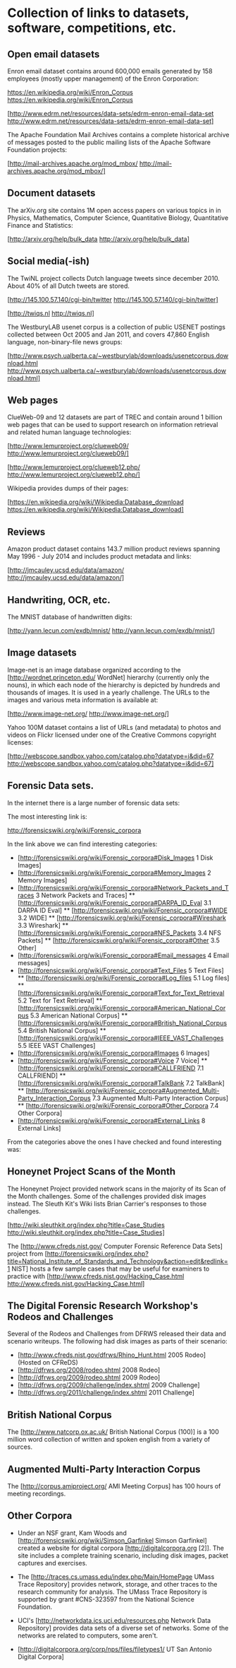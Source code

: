 Collection of links to datasets, software, competitions, etc.
=============================================================

Open email datasets
-------------------

Enron email dataset contains around 600,000 emails generated by 158 employees (mostly upper management) of the Enron Corporation:

https://en.wikipedia.org/wiki/Enron_Corpus https://en.wikipedia.org/wiki/Enron_Corpus

[http://www.edrm.net/resources/data-sets/edrm-enron-email-data-set http://www.edrm.net/resources/data-sets/edrm-enron-email-data-set]


The Apache Foundation Mail Archives contains a complete historical archive of messages posted to the public mailing lists of the Apache Software Foundation projects:

[http://mail-archives.apache.org/mod_mbox/ http://mail-archives.apache.org/mod_mbox/]


Document datasets
-----------------

The arXiv.org site contains 1M open access papers on various topics in in Physics, Mathematics, Computer Science, Quantitative Biology, Quantitative Finance and Statistics:

[http://arxiv.org/help/bulk_data http://arxiv.org/help/bulk_data]


Social media(-ish)
------------------

The TwiNL project collects Dutch language tweets since december 2010. About 40% of all Dutch tweets are stored. 

[http://145.100.57.140/cgi-bin/twitter http://145.100.57.140/cgi-bin/twitter]

[http://twiqs.nl http://twiqs.nl]


The WestburyLAB usenet corpus is a collection of public USENET postings collected between Oct 2005 and Jan 2011, and covers 47,860 English language, non-binary-file news groups:

[http://www.psych.ualberta.ca/~westburylab/downloads/usenetcorpus.download.html http://www.psych.ualberta.ca/~westburylab/downloads/usenetcorpus.download.html]


Web pages
---------

ClueWeb-09 and 12 datasets are part of TREC and contain around 1 billion web pages that can be used to support research on information retrieval and related human language technologies:

[http://www.lemurproject.org/clueweb09/ http://www.lemurproject.org/clueweb09/]

[http://www.lemurproject.org/clueweb12.php/ http://www.lemurproject.org/clueweb12.php/]


Wikipedia provides dumps of their pages:

[https://en.wikipedia.org/wiki/Wikipedia:Database_download https://en.wikipedia.org/wiki/Wikipedia:Database_download]


Reviews
-------

Amazon product dataset contains 143.7 million product reviews spanning May 1996 - July 2014 and includes product metadata and links: 

[http://jmcauley.ucsd.edu/data/amazon/ http://jmcauley.ucsd.edu/data/amazon/]


Handwriting, OCR, etc.
----------------------

The MNIST database of handwritten digits:

[http://yann.lecun.com/exdb/mnist/ http://yann.lecun.com/exdb/mnist/]


Image datasets
--------------

Image-net is an image database organized according to the [http://wordnet.princeton.edu/ WordNet] hierarchy (currently only the nouns), in which each node of the hierarchy is depicted by hundreds and thousands of images. It is used in a yearly challenge. The URLs to the images and various meta information is available at: 

[http://www.image-net.org/ http://www.image-net.org/]


Yahoo 100M dataset contains a list of URLs (and metadata) to photos and videos on Flickr licensed under one of the Creative Commons copyright licenses:

[http://webscope.sandbox.yahoo.com/catalog.php?datatype=i&did=67 http://webscope.sandbox.yahoo.com/catalog.php?datatype=i&did=67]


Forensic Data sets.
-------------------


In the internet there is a large number of forensic data sets:

The most interesting link is:

http://forensicswiki.org/wiki/Forensic_corpora

In the link above we can find interesting categories:

* [http://forensicswiki.org/wiki/Forensic_corpora#Disk_Images 1 Disk Images]
* [http://forensicswiki.org/wiki/Forensic_corpora#Memory_Images 2 Memory Images]
* [http://forensicswiki.org/wiki/Forensic_corpora#Network_Packets_and_Traces 3 Network Packets and Traces] 
** [http://forensicswiki.org/wiki/Forensic_corpora#DARPA_ID_Eval 3.1 DARPA ID Eval]
** [http://forensicswiki.org/wiki/Forensic_corpora#WIDE 3.2 WIDE]
** [http://forensicswiki.org/wiki/Forensic_corpora#Wireshark 3.3 Wireshark]
** [http://forensicswiki.org/wiki/Forensic_corpora#NFS_Packets 3.4 NFS Packets]
** [http://forensicswiki.org/wiki/Forensic_corpora#Other 3.5 Other]
* [http://forensicswiki.org/wiki/Forensic_corpora#Email_messages 4 Email messages]
* [http://forensicswiki.org/wiki/Forensic_corpora#Text_Files 5 Text Files] 
** [http://forensicswiki.org/wiki/Forensic_corpora#Log_files 5.1 Log files]
** [http://forensicswiki.org/wiki/Forensic_corpora#Text_for_Text_Retrieval 5.2 Text for Text Retrieval]
** [http://forensicswiki.org/wiki/Forensic_corpora#American_National_Corpus 5.3 American National Corpus]
** [http://forensicswiki.org/wiki/Forensic_corpora#British_National_Corpus 5.4 British National Corpus]
** [http://forensicswiki.org/wiki/Forensic_corpora#IEEE_VAST_Challenges 5.5 IEEE VAST Challenges]
* [http://forensicswiki.org/wiki/Forensic_corpora#Images 6 Images]
* [http://forensicswiki.org/wiki/Forensic_corpora#Voice 7 Voice] 
** [http://forensicswiki.org/wiki/Forensic_corpora#CALLFRIEND 7.1 CALLFRIEND]
** [http://forensicswiki.org/wiki/Forensic_corpora#TalkBank 7.2 TalkBank]
** [http://forensicswiki.org/wiki/Forensic_corpora#Augmented_Multi-Party_Interaction_Corpus 7.3 Augmented Multi-Party Interaction Corpus]
** [http://forensicswiki.org/wiki/Forensic_corpora#Other_Corpora 7.4 Other Corpora]
* [http://forensicswiki.org/wiki/Forensic_corpora#External_Links 8 External Links]

From the categories above the ones I have checked and found interesting was:


Honeynet Project Scans of the Month
------------------------------------

The Honeynet Project provided network scans in the majority of its Scan of the Month challenges. Some of the challenges provided disk images instead. The Sleuth Kit's Wiki lists Brian Carrier's responses to those challenges.

[http://wiki.sleuthkit.org/index.php?title=Case_Studies http://wiki.sleuthkit.org/index.php?title=Case_Studies]


The [http://www.cfreds.nist.gov/ Computer Forensic Reference Data Sets] project from [http://forensicswiki.org/index.php?title=National_Institute_of_Standards_and_Technology&action=edit&redlink=1 NIST] hosts a few sample cases that may be useful for examiners to practice with [http://www.cfreds.nist.gov/Hacking_Case.html http://www.cfreds.nist.gov/Hacking_Case.html]

The Digital Forensic Research Workshop's Rodeos and Challenges
--------------------------------------------------------------

Several of the Rodeos and Challenges from DFRWS released their data and scenario writeups. The following had disk images as parts of their scenario:

* [http://www.cfreds.nist.gov/dfrws/Rhino_Hunt.html 2005 Rodeo] (Hosted on CFReDS)
* [http://dfrws.org/2008/rodeo.shtml 2008 Rodeo]
* [http://dfrws.org/2009/rodeo.shtml 2009 Rodeo]
* [http://dfrws.org/2009/challenge/index.shtml 2009 Challenge]
* [http://dfrws.org/2011/challenge/index.shtml 2011 Challenge]


British National Corpus
-----------------------

The [http://www.natcorp.ox.ac.uk/ British National Corpus (100)] is a 100 million word collection of written and spoken english from a variety of sources. 


Augmented Multi-Party Interaction Corpus
----------------------------------------

The [http://corpus.amiproject.org/ AMI Meeting Corpus] has 100 hours of meeting recordings. 


Other Corpora
-------------

* Under an NSF grant, Kam Woods and [http://forensicswiki.org/wiki/Simson_Garfinkel Simson Garfinkel] created a website for digital corpora [http://digitalcorpora.org [2]]. The site includes a complete training scenario, including disk images, packet captures and exercises.

* The [http://traces.cs.umass.edu/index.php/Main/HomePage UMass Trace Repository] provides network, storage, and other traces to the research community for analysis. The UMass Trace Repository is supported by grant #CNS-323597 from the National Science Foundation.

* UCI's [http://networkdata.ics.uci.edu/resources.php Network Data Repository] provides data sets of a diverse set of networks. Some of the networks are related to computers, some aren't.

* [http://digitalcorpora.org/corp/nps/files/filetypes1/ UT San Antonio Digital Corpora]

